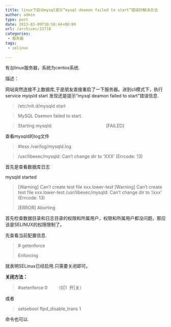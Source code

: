 ```yaml
---
title: linux下启动mysql提示”mysql deamon failed to start”错误的解决办法
author: admin
type: post
date: 2013-03-09T10:50:44+00:00
url: /archives/13718
categories:
 - 服务器
tags:
 - selinux

---
```

有台linux服务器，系统为centos系统.

描述：

网站突然连接不上数据库,于是朋友直接重启了一下服务器。进到cli模式下，执行 service myqsld start 发现还是提示”mysql deamon failed to start”错误信息.

>/etc/init.d/mysqld start

> MySQL Daemon failed to start.

> Starting mysqld:                                           [FAILED]

查看mysqld的log文件

>

> #less /var/log/mysqld.log
>

>
>

> /usr/libexec/mysqld: Can’t change dir to ‘XXX’ (Errcode: 13)
>

首先是查看数据库日志

mysqld started


> [Warning] Can’t create test file xxx.lower-test   [Warning] Can’t create test file xxx.lower-test   /usr/libexec/mysqld: Can’t change dir to ‘/xxx’ (Errcode: 13)
>
> [ERROR] Aborting

首先检查数据目录和日志目录的权限和所属用户，权限和所属用户都没问题，那应该是SELINUX的权限限制了。


先查看当前配置信息.

> \# getenforce
>
> Enforcing

就表明SELinux已经启用.只需要关闭即可。

**关闭方法：**

> #setenforce 0       （0|1  开|关）

或者

> setsebool ftpd\_disable\_trans 1

命令也可以.